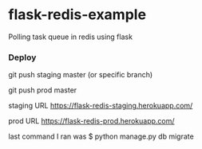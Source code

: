 # flask-redis-example

Polling task queue in redis using flask

### Deploy

git push staging master (or specific branch)

git push prod master

staging URL https://flask-redis-staging.herokuapp.com/

prod URL https://flask-redis-prod.herokuapp.com/

last command I ran was \$ python manage.py db migrate
